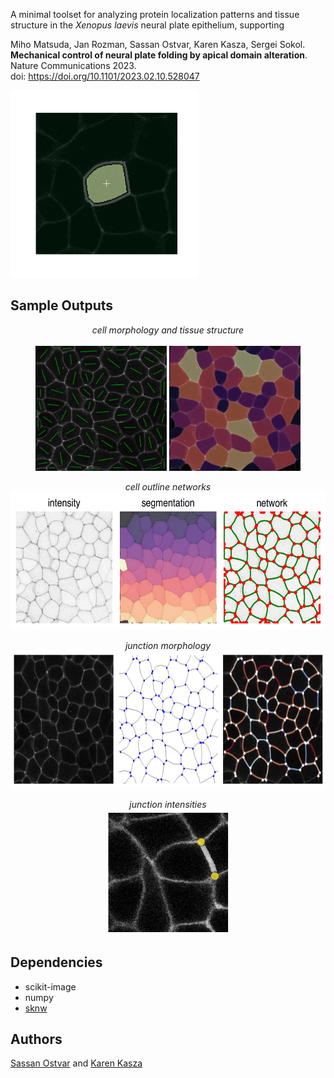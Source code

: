 A minimal toolset for analyzing protein localization patterns and tissue structure in the _Xenopus laevis_ neural plate epithelium, supporting

Miho Matsuda, Jan Rozman, Sassan Ostvar, Karen Kasza, Sergei Sokol. <br>
**Mechanical control of neural plate folding by apical domain alteration**. Nature Communications 2023.<br> doi: https://doi.org/10.1101/2023.02.10.528047

<p align="left">
    <img src="./assets/output.gif" height="300"/><br>
</p>


## Sample Outputs
<p align="center">
    <em>cell morphology and tissue structure</em><br><br>
    <img src="./assets/cell_orientation.png" height=200/>
    <img src="./assets/cell_area.png" height=200/>
</p>
<p align="center">
    <em>cell outline networks</em><br>
    <img src="./assets/sample_pipeline.png" height=220><br>
</p>
<p align="center">
    <em>junction morphology</em><br>
    <img src="./assets/edge_tortuosity.png" height=220><br>
</p>
<p align="center">    
    <em>junction intensities</em><br>
    <img src="./assets/edge_extraction_demo.png" height=200/>
</p>

## Dependencies 
- scikit-image
- numpy 
- [sknw](https://github.com/Image-Py/sknw)

## Authors
[Sassan Ostvar](https://github.com/sassanostvar) and [Karen Kasza](https://github.com/kaszalab)